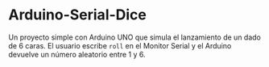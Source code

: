 # Arduino-Serial-Dice
Un proyecto simple con Arduino UNO que simula el lanzamiento de un dado de 6 caras.   El usuario escribe `roll` en el Monitor Serial y el Arduino devuelve un número aleatorio entre 1 y 6. 
